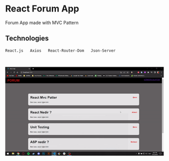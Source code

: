 # React Forum App

Forum App made with MVC Pattern

## Technologies

```
React.js   Axios   React-Router-Dom   Json-Server 
```

<br>

![](screen.gif)

<br>
